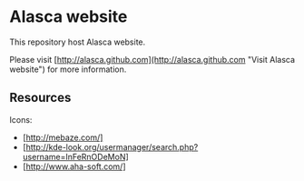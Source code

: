 
Alasca website
==============

This repository host Alasca website.

Please visit [http://alasca.github.com](http://alasca.github.com "Visit Alasca website") for more information.

Resources
---------

Icons:

* [http://mebaze.com/]
* [http://kde-look.org/usermanager/search.php?username=InFeRnODeMoN]
* [http://www.aha-soft.com/]

